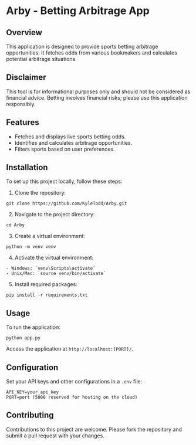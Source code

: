 # Arby - Betting Arbitrage App

## Overview

This application is designed to provide sports betting arbitrage opportunities. It fetches odds from various bookmakers and calculates potential arbitrage situations.

## Disclaimer

This tool is for informational purposes only and should not be considered as financial advice. Betting involves financial risks; please use this application responsibly.

## Features

-   Fetches and displays live sports betting odds.
-   Identifies and calculates arbitrage opportunities.
-   Filters sports based on user preferences.

## Installation

To set up this project locally, follow these steps:

1. Clone the repository:

```
git clone https://github.com/KyleTodd/Arby.git
```

2. Navigate to the project directory:

```
cd Arby
```

3. Create a virtual environment:

```
python -m venv venv
```

4. Activate the virtual environment:

```
- Windows: `venv\Scripts\activate`
- Unix/Mac: `source venv/bin/activate`
```

5. Install required packages:

```
pip install -r requirements.txt
```

## Usage

To run the application:

```
python app.py
```

Access the application at `http://localhost:[PORT]/`.

## Configuration

Set your API keys and other configurations in a `.env` file:

```
API_KEY=your_api_key
PORT=port (5000 reserved for hosting on the cloud)
```

## Contributing

Contributions to this project are welcome. Please fork the repository and submit a pull request with your changes.
